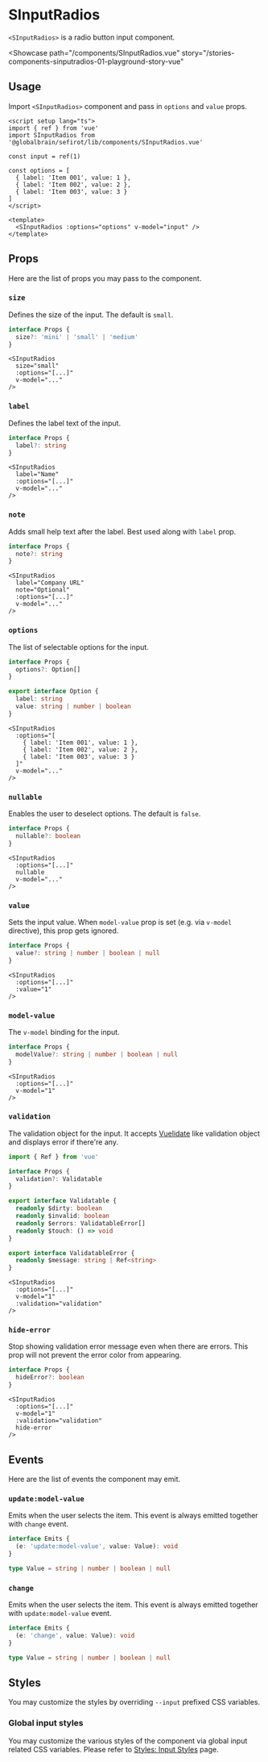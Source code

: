 <script setup lang="ts">
import { ref } from 'vue'
import SInputRadios from 'sefirot/components/SInputRadios.vue'

const input = ref(1)

const options = [
  { label: 'Item 001', value: 1 },
  { label: 'Item 002', value: 2 },
  { label: 'Item 003', value: 3 }
]
</script>

# SInputRadios

`<SInputRadios>` is a radio button input component.

<Showcase
  path="/components/SInputRadios.vue"
  story="/stories-components-sinputradios-01-playground-story-vue"
>
  <SInputRadios :options="options" v-model="input" />
</Showcase>

## Usage

Import `<SInputRadios>` component and pass in `options` and `value` props.

```vue
<script setup lang="ts">
import { ref } from 'vue'
import SInputRadios from '@globalbrain/sefirot/lib/components/SInputRadios.vue'

const input = ref(1)

const options = [
  { label: 'Item 001', value: 1 },
  { label: 'Item 002', value: 2 },
  { label: 'Item 003', value: 3 }
]
</script>

<template>
  <SInputRadios :options="options" v-model="input" />
</template>
```

## Props

Here are the list of props you may pass to the component.

### `size`

Defines the size of the input. The default is `small`.

```ts
interface Props {
  size?: 'mini' | 'small' | 'medium'
}
```

```vue
<SInputRadios
  size="small"
  :options="[...]"
  v-model="..."
/>
```

### `label`

Defines the label text of the input.

```ts
interface Props {
  label?: string
}
```

```vue
<SInputRadios
  label="Name"
  :options="[...]"
  v-model="..."
/>
```

### `note`

Adds small help text after the label. Best used along with `label` prop.

```ts
interface Props {
  note?: string
}
```

```vue
<SInputRadios
  label="Company URL"
  note="Optional"
  :options="[...]"
  v-model="..."
/>
```

### `options`

The list of selectable options for the input.

```ts
interface Props {
  options?: Option[]
}

export interface Option {
  label: string
  value: string | number | boolean
}
```

```vue
<SInputRadios
  :options="[
    { label: 'Item 001', value: 1 },
    { label: 'Item 002', value: 2 },
    { label: 'Item 003', value: 3 }
  ]"
  v-model="..."
/>
```

### `nullable`

Enables the user to deselect options. The default is `false`.

```ts
interface Props {
  nullable?: boolean
}
```

```vue
<SInputRadios
  :options="[...]"
  nullable
  v-model="..."
/>
```

### `value`

Sets the input value. When `model-value` prop is set (e.g. via `v-model` directive), this prop gets ignored.

```ts
interface Props {
  value?: string | number | boolean | null
}
```

```vue
<SInputRadios
  :options="[...]"
  :value="1"
/>
```

### `model-value`

The `v-model` binding for the input.

```ts
interface Props {
  modelValue?: string | number | boolean | null
}
```

```vue
<SInputRadios
  :options="[...]"
  v-model="1"
/>
```

### `validation`

The validation object for the input. It accepts [Vuelidate](https://vuelidate-next.netlify.app/) like validation object and displays error if there're any.

```ts
import { Ref } from 'vue'

interface Props {
  validation?: Validatable
}

export interface Validatable {
  readonly $dirty: boolean
  readonly $invalid: boolean
  readonly $errors: ValidatableError[]
  readonly $touch: () => void
}

export interface ValidatableError {
  readonly $message: string | Ref<string>
}
```

```vue
<SInputRadios
  :options="[...]"
  v-model="1"
  :validation="validation"
/>
```

### `hide-error`

Stop showing validation error message even when there are errors. This prop will not prevent the error color from appearing.

```ts
interface Props {
  hideError?: boolean
}
```

```vue
<SInputRadios
  :options="[...]"
  v-model="1"
  :validation="validation"
  hide-error
/>
```

## Events

Here are the list of events the component may emit.

### `update:model-value`

Emits when the user selects the item. This event is always emitted together with `change` event.

```ts
interface Emits {
  (e: 'update:model-value', value: Value): void
}

type Value = string | number | boolean | null
```

### `change`

Emits when the user selects the item. This event is always emitted together with `update:model-value` event.

```ts
interface Emits {
  (e: 'change', value: Value): void
}

type Value = string | number | boolean | null
```

## Styles

You may customize the styles by overriding `--input` prefixed CSS variables.

### Global input styles

You may customize the various styles of the component via global input related CSS variables. Please refer to [Styles: Input Styles](../styles/input-styles) page.
